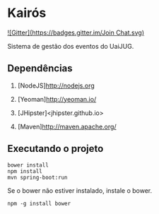 Kairós
======
[![Gitter](https://badges.gitter.im/Join Chat.svg)](https://gitter.im/uaijug/kairos?utm_source=badge&utm_medium=badge&utm_campaign=pr-badge)

Sistema de gestão dos eventos do UaiJUG.

Dependências
------------

1.  [NodeJS]<http://nodejs.org>

2.  [Yeoman]<http://yeoman.io/>

3.  [JHipster]<jhipster.github.io>

4.  [Maven]<http://maven.apache.org/>

Executando o projeto
--------------------
~~~~~~~~~~~~~~~~~~~~~~~~~~~~~~~~~~~~~~~~~~~~~~~~~~~~~~~~~~~~~~~~~~~~~~~~~~~~~~~~
bower install
npm install
mvn spring-boot:run
~~~~~~~~~~~~~~~~~~~~~~~~~~~~~~~~~~~~~~~~~~~~~~~~~~~~~~~~~~~~~~~~~~~~~~~~~~~~~~~~

Se o bower não estiver instalado, instale o bower.

~~~~~~~~~~~~~~~~~~~~~~~~~~~~~~~~~~~~~~~~~~~~~~~~~~~~~~~~~~~~~~~~~~~~~~~~~~~~
npm -g install bower
~~~~~~~~~~~~~~~~~~~~~~~~~~~~~~~~~~~~~~~~~~~~~~~~~~~~~~~~~~~~~~~~~~~~~~~~~~~~


